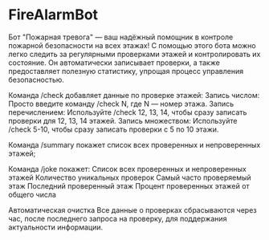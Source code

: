 # FireAlarmBot

Бот "Пожарная тревога" — ваш надёжный помощник в контроле пожарной безопасности на всех этажах!
С помощью этого бота можно легко следить за регулярными проверками этажей и контролировать их состояние.
Он автоматически записывает проверки, а также предоставляет полезную статистику, упрощая процесс управления безопасностью.

Команда /check добавляет данные по проверке этажей:
	Запись числом: Просто введите команду /check N, где N — номер этажа.
	Запись перечислением: Используйте /check 12, 13, 14, чтобы сразу записать проверки для 12, 13, 14 этажей.
	Запись множеством: Используйте /check 5-10, чтобы сразу записать проверки с 5 по 10 этажи.

Команда /summary покажет cписок всех проверенных и непроверенных этажей;

Команда /joke покажет:
	Список всех проверенных и непроверенных этажей
	Количество уникальных проверок
	Самый часто проверяемый этаж
	Последний проверенный этаж
	Процент проверенных этажей от общего числа

Автоматическая очистка
	Все данные о проверках сбрасываются через час, после последнего запроса на проверку, для поддержания актуальности информации.